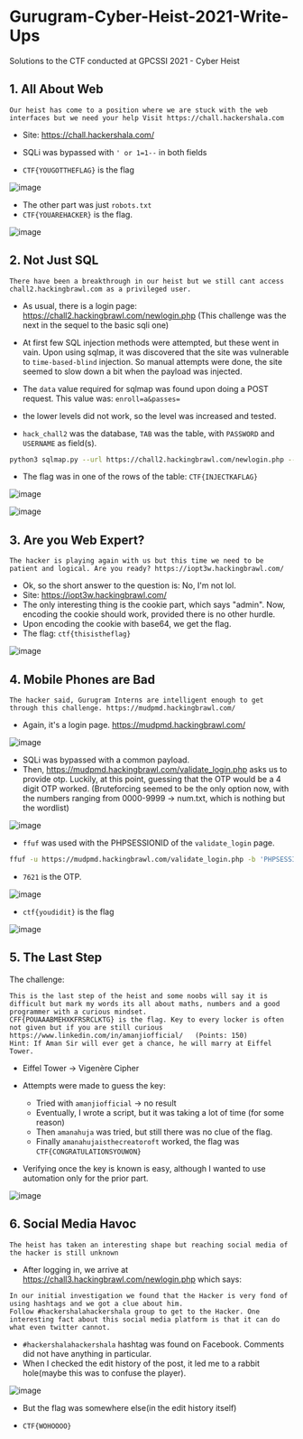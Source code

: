 # Gurugram-Cyber-Heist-2021-Write-Ups
Solutions to the CTF conducted at GPCSSI 2021 - Cyber Heist 

## 1. All About Web

```
Our heist has come to a position where we are stuck with the web interfaces but we need your help Visit https://chall.hackershala.com
```

* Site: https://chall.hackershala.com/
* SQLi was bypassed with `' or 1=1--` in both fields

* `CTF{YOUGOTTHEFLAG}` is the flag

![image](https://user-images.githubusercontent.com/43957261/126024976-f22bffe0-8516-4cb4-b0a8-c11332d16d1f.png)

* The other part was just `robots.txt`
* `CTF{YOUAREHACKER}` is the flag.

![image](https://user-images.githubusercontent.com/43957261/126025016-d04e32d2-e08e-4f03-9cf4-ca87e2b01950.png)


## 2. Not Just SQL

```
There have been a breakthrough in our heist but we still cant access chall2.hackingbrawl.com as a privileged user.
```

* As usual, there is a login page: https://chall2.hackingbrawl.com/newlogin.php (This challenge was the next in the sequel to the basic sqli one)

* At first few SQL injection methods were attempted, but these went in vain. Upon using sqlmap, it was discovered that the site was vulnerable to `time-based-blind` injection. So manual attempts were done, the site seemed to slow down a bit when the payload was injected. 

* The `data` value required for sqlmap was found upon doing a POST request. This value was: `enroll=a&passes=`

* the lower levels did not work, so the level was increased and tested.

* `hack_chall2` was the database, `TAB` was the table, with `PASSWORD` and `USERNAME` as field(s).

```bash
python3 sqlmap.py --url https://chall2.hackingbrawl.com/newlogin.php --technique=T --random-agent --data='enroll=a&passes=' --level=5 -D hack_chall2 --dump --no-cast
```

* The flag was in one of the rows of the table: `CTF{INJECTKAFLAG}`


![image](https://user-images.githubusercontent.com/43957261/125963329-f5b1d70d-ee8f-467e-a72b-c0ea361aeaa3.png)

![image](https://user-images.githubusercontent.com/43957261/125963577-14dd5f56-3b2b-4f94-bc28-7aefed537957.png)


## 3. Are you Web Expert?

```
The hacker is playing again with us but this time we need to be patient and logical. Are you ready? https://iopt3w.hackingbrawl.com/
```

* Ok, so the short answer to the question is: No, I'm not lol.
* Site: https://iopt3w.hackingbrawl.com/
* The only interesting thing is the cookie part, which says "admin". Now, encoding the cookie should work, provided there is no other hurdle.
* Upon encoding the cookie with base64, we get the flag.
* The flag: `ctf{thisistheflag}` 

![image](https://user-images.githubusercontent.com/43957261/126025887-7a9fcdae-9885-4d87-b98b-79c9a7023040.png)


## 4. Mobile Phones are Bad

```
The hacker said, Gurugram Interns are intelligent enough to get through this challenge. https://mudpmd.hackingbrawl.com/
```

* Again, it's a login page. https://mudpmd.hackingbrawl.com/

![image](https://user-images.githubusercontent.com/43957261/126001906-689cdcad-28ba-4a24-b3ae-af97cd55b685.png)

* SQLi was bypassed with a common payload.
* Then, https://mudpmd.hackingbrawl.com/validate_login.php asks us to provide otp. Luckily, at this point, guessing that the OTP would be a 4 digit OTP worked. (Bruteforcing seemed to be the only option now, with the numbers ranging from 0000-9999 -> num.txt, which is nothing but the wordlist)

![image](https://user-images.githubusercontent.com/43957261/126002275-627ad73c-e0bb-4d5f-8e47-cc8cb78676d1.png)

* `ffuf` was used with the PHPSESSIONID of the `validate_login` page.
```bash
ffuf -u https://mudpmd.hackingbrawl.com/validate_login.php -b 'PHPSESSID=41vmugnlapp6vhka6ak6teqjo3' -w num.txt -d 'code=FUZZ&btnValidate=' -H 'Content-Type: application/x-www-form-urlencoded' -fr Error
```
* `7621` is the OTP. 

![image](https://user-images.githubusercontent.com/43957261/125999210-b85ee607-6a4b-4405-935d-c5280e51f7d6.png)

* `ctf{youdidit}` is the flag

![image](https://user-images.githubusercontent.com/43957261/126000972-516193e2-80e6-467e-ae81-e0d0c362d33c.png)


## 5. The Last Step

The challenge:
```
This is the last step of the heist and some noobs will say it is difficult but mark my words its all about maths, numbers and a good programmer with a curious mindset.
CFF{POUAAABMEHXKFRSRCLKTG} is the flag. Key to every locker is often not given but if you are still curious https://www.linkedin.com/in/amanjiofficial/   (Points: 150)
Hint: If Aman Sir will ever get a chance, he will marry at Eiffel Tower.
```

* Eiffel Tower -> Vigenère Cipher
* Attempts were made to guess the key:
  * Tried with `amanjiofficial` -> no result
  * Eventually, I wrote a script, but it was taking a lot of time (for some reason)
  * Then `amanahuja` was tried, but still there was no clue of the flag.
  * Finally `amanahujaisthecreatoroft` worked, the flag was `CTF{CONGRATULATIONSYOUWON}`

* Verifying once the key is known is easy, although I wanted to use automation only for the prior part.

![image](https://user-images.githubusercontent.com/43957261/126024779-096dac92-04f6-4086-9d3e-76f720af1fa4.png)


## 6. Social Media Havoc

```
The heist has taken an interesting shape but reaching social media of the hacker is still unknown
```

* After logging in, we arrive at https://chall3.hackingbrawl.com/newlogin.php which says:
 
```Our server has been taken over by a Hacker and we have appointed you as the cyber security expert to catch the Hacker. 
In our initial investigation we found that the Hacker is very fond of using hashtags and we got a clue about him. 
Follow #hackershalahackershala group to get to the Hacker. One interesting fact about this social media platform is that it can do what even twitter cannot.
```
* `#hackershalahackershala` hashtag was found on Facebook. Comments did not have anything in particular.
* When I checked the edit history of the post, it led me to a rabbit hole(maybe this was to confuse the player).

![image](https://user-images.githubusercontent.com/43957261/126009644-17d70dc4-8823-4592-be96-1e150116211e.png)

* But the flag was somewhere else(in the edit history itself)

* `CTF{WOHOOOO}`

